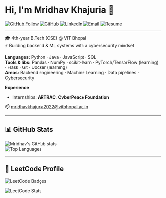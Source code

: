 # Hi, I'm Mridhav Khajuria 👋

<!-- Badges -->
[![GitHub Follow](https://img.shields.io/github/followers/MridhavKhajuria?label=Follow&style=social)](https://github.com/MridhavKhajuria)
[![GitHub](https://img.shields.io/badge/GitHub-@MridhavKhajuria-181717?style=flat-square&logo=github&logoColor=white)](https://github.com/MridhavKhajuria)
[![LinkedIn](https://img.shields.io/badge/LinkedIn-Connect-blue?style=flat-square&logo=linkedin&logoColor=white)](https://www.linkedin.com/in/mridhav-khajuria-20115125a/)
[![Email](https://img.shields.io/badge/Email-mridhavkhajuria2022%40vitbhopal.ac.in-c14438?style=flat-square&logo=gmail&logoColor=white)](mailto:mridhavkhajuria2022@vitbhopal.ac.in)
[![Resume](https://img.shields.io/badge/Resume-PDF-orange?style=flat-square&logo=adobeacrobat&logoColor=white)](https://github.com/MridhavKhajuria/MridhavResume/raw/main/MridhavKhajuria%20_%20Backend%20Developer%20Resume.pdf)

---

🎓 4th-year B.Tech (CSE) @ VIT Bhopal  
⚡ Building backend & ML systems with a cybersecurity mindset  

**Languages:** Python · Java · JavaScript · SQL  
**Tools & libs:** Pandas · NumPy · scikit-learn · PyTorch/TensorFlow (learning) · Flask · Git · Docker (learning)  
**Areas:** Backend engineering · Machine Learning · Data pipelines · Cybersecurity  

**Experience**
- Internships: **ARTRAC**, **CyberPeace Foundation**

📫 mridhavkhajuria2022@vitbhopal.ac.in  

---

## 📊 GitHub Stats  

![Mridhav's GitHub stats](https://github-readme-stats.vercel.app/api?username=MridhavKhajuria&show_icons=true&theme=default&hide_border=true)  
![Top Languages](https://github-readme-stats.vercel.app/api/top-langs/?username=MridhavKhajuria&layout=compact&hide_border=true&langs_count=8)  

---

## 🧩 LeetCode Profile  

<!-- Badges Showcase -->
![LeetCode Badges](https://leetcode-badge-showcase.vercel.app/api?username=mridhavkhajuria&theme=github)

<!-- Stats card: shows solved count + easy/medium/hard + heatmap -->
![LeetCode Stats](https://leetcard.jacoblin.cool/mridhavkhajuria?theme=light&font=Source%20Code%20Pro&ext=heatmap)
